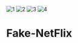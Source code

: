 ![1](https://user-images.githubusercontent.com/75841838/138922276-bc266dbd-3daf-4c08-8c4b-8ccf32e80dee.PNG)
![2](https://user-images.githubusercontent.com/75841838/138922292-d6639bd1-39bf-4bf5-9636-211363e79799.PNG)
![3](https://user-images.githubusercontent.com/75841838/138922301-56b50235-c5dd-475b-a698-7f333329822b.PNG)
![4](https://user-images.githubusercontent.com/75841838/138922305-dc808f27-b26c-47fc-8d7f-87d8b7bcd615.PNG)
# Fake-NetFlix
